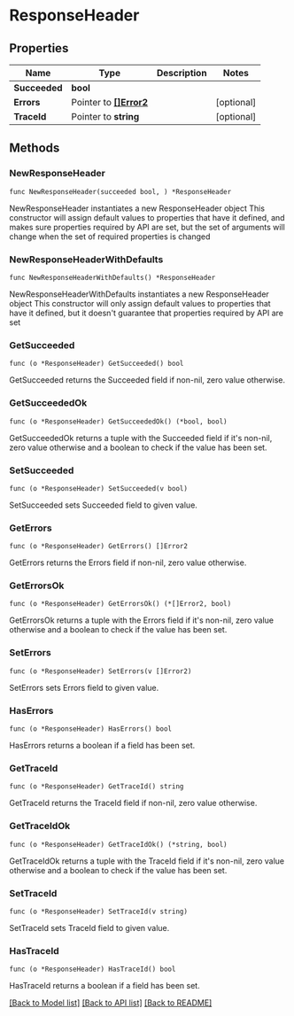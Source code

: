 # ResponseHeader

## Properties

Name | Type | Description | Notes
------------ | ------------- | ------------- | -------------
**Succeeded** | **bool** |  | 
**Errors** | Pointer to [**[]Error2**](Error2.md) |  | [optional] 
**TraceId** | Pointer to **string** |  | [optional] 

## Methods

### NewResponseHeader

`func NewResponseHeader(succeeded bool, ) *ResponseHeader`

NewResponseHeader instantiates a new ResponseHeader object
This constructor will assign default values to properties that have it defined,
and makes sure properties required by API are set, but the set of arguments
will change when the set of required properties is changed

### NewResponseHeaderWithDefaults

`func NewResponseHeaderWithDefaults() *ResponseHeader`

NewResponseHeaderWithDefaults instantiates a new ResponseHeader object
This constructor will only assign default values to properties that have it defined,
but it doesn't guarantee that properties required by API are set

### GetSucceeded

`func (o *ResponseHeader) GetSucceeded() bool`

GetSucceeded returns the Succeeded field if non-nil, zero value otherwise.

### GetSucceededOk

`func (o *ResponseHeader) GetSucceededOk() (*bool, bool)`

GetSucceededOk returns a tuple with the Succeeded field if it's non-nil, zero value otherwise
and a boolean to check if the value has been set.

### SetSucceeded

`func (o *ResponseHeader) SetSucceeded(v bool)`

SetSucceeded sets Succeeded field to given value.


### GetErrors

`func (o *ResponseHeader) GetErrors() []Error2`

GetErrors returns the Errors field if non-nil, zero value otherwise.

### GetErrorsOk

`func (o *ResponseHeader) GetErrorsOk() (*[]Error2, bool)`

GetErrorsOk returns a tuple with the Errors field if it's non-nil, zero value otherwise
and a boolean to check if the value has been set.

### SetErrors

`func (o *ResponseHeader) SetErrors(v []Error2)`

SetErrors sets Errors field to given value.

### HasErrors

`func (o *ResponseHeader) HasErrors() bool`

HasErrors returns a boolean if a field has been set.

### GetTraceId

`func (o *ResponseHeader) GetTraceId() string`

GetTraceId returns the TraceId field if non-nil, zero value otherwise.

### GetTraceIdOk

`func (o *ResponseHeader) GetTraceIdOk() (*string, bool)`

GetTraceIdOk returns a tuple with the TraceId field if it's non-nil, zero value otherwise
and a boolean to check if the value has been set.

### SetTraceId

`func (o *ResponseHeader) SetTraceId(v string)`

SetTraceId sets TraceId field to given value.

### HasTraceId

`func (o *ResponseHeader) HasTraceId() bool`

HasTraceId returns a boolean if a field has been set.


[[Back to Model list]](../README.md#documentation-for-models) [[Back to API list]](../README.md#documentation-for-api-endpoints) [[Back to README]](../README.md)


